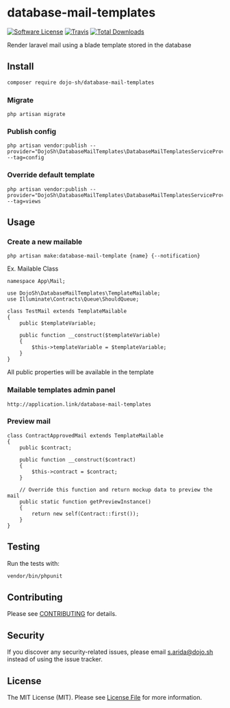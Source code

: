 # database-mail-templates

[![Software License](https://img.shields.io/badge/license-MIT-brightgreen.svg?style=flat-square)](LICENSE.md)
[![Travis](https://img.shields.io/travis/dojo-sh/database-mail-templates.svg?style=flat-square)]()
[![Total Downloads](https://img.shields.io/packagist/dt/dojo-sh/database-mail-templates.svg?style=flat-square)](https://packagist.org/packages/dojo-sh/database-mail-templates)

Render laravel mail using a blade template stored in the database

## Install

```bash
composer require dojo-sh/database-mail-templates
```

### Migrate
    php artisan migrate

### Publish config
    php artisan vendor:publish --provider="DojoSh\DatabaseMailTemplates\DatabaseMailTemplatesServiceProvider" --tag=config

### Override default template
    php artisan vendor:publish --provider="DojoSh\DatabaseMailTemplates\DatabaseMailTemplatesServiceProvider" --tag=views    

## Usage

### Create a new mailable
    php artisan make:database-mail-template {name} {--notification}
    
Ex. Mailable Class
           
    namespace App\Mail;
    
    use DojoSh\DatabaseMailTemplates\TemplateMailable;
    use Illuminate\Contracts\Queue\ShouldQueue;
    
    class TestMail extends TemplateMailable
    {
        public $templateVariable;
           
        public function __construct($templateVariable)
        {
            $this->templateVariable = $templateVariable;
        }        
    }
    
All public properties will be available in the template

### Mailable templates admin panel

    http://application.link/database-mail-templates
    
### Preview mail

    class ContractApprovedMail extends TemplateMailable
    {
        public $contract;
    
        public function __construct($contract)
        {
            $this->contract = $contract;
        }
    
        // Override this function and return mockup data to preview the mail
        public static function getPreviewInstance()
        {
            return new self(Contract::first());
        }
    }    


## Testing

Run the tests with:

```bash
vendor/bin/phpunit
```


## Contributing

Please see [CONTRIBUTING](CONTRIBUTING.md) for details.


## Security

If you discover any security-related issues, please email s.arida@dojo.sh instead of using the issue tracker.


## License

The MIT License (MIT). Please see [License File](/LICENSE.md) for more information.
